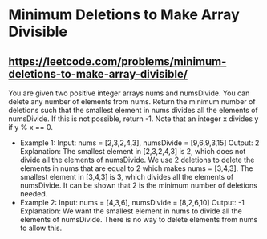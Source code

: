 # Minimum Deletions to Make Array Divisible
## https://leetcode.com/problems/minimum-deletions-to-make-array-divisible/

You are given two positive integer arrays nums and numsDivide. You can delete any number of elements from nums.
Return the minimum number of deletions such that the smallest element in nums divides all the elements of numsDivide. If this is not possible, return -1.
Note that an integer x divides y if y % x == 0.
- Example 1:
Input: nums = [2,3,2,4,3], numsDivide = [9,6,9,3,15]
Output: 2
Explanation: 
The smallest element in [2,3,2,4,3] is 2, which does not divide all the elements of numsDivide.
We use 2 deletions to delete the elements in nums that are equal to 2 which makes nums = [3,4,3].
The smallest element in [3,4,3] is 3, which divides all the elements of numsDivide.
It can be shown that 2 is the minimum number of deletions needed.
- Example 2:
Input: nums = [4,3,6], numsDivide = [8,2,6,10]
Output: -1
Explanation: 
We want the smallest element in nums to divide all the elements of numsDivide.
There is no way to delete elements from nums to allow this.
